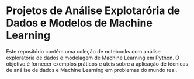 # Projetos de Análise Explotarória de Dados e Modelos de Machine Learning

Este repositório contém uma coleção de notebooks com análise exploratória de dados e modelagem de Machine Learning em Python. O objetivo é fornecer exemplos práticos e úteis sobre a aplicação de técnicas de análise de dados e Machine Learning em problemas do mundo real.
